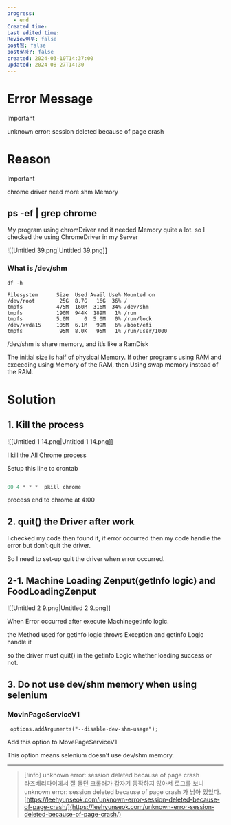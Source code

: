 ```yaml
---
progress:
  - end
Created time: 
Last edited time: 
Review여부: false
post됨: false
post할까?: false
created: 2024-03-10T14:37:00
updated: 2024-08-27T14:30
---
```

# Error Message

> [!important]  
> unknown error: session deleted because of page crash  

# Reason

> [!important]  
> chrome driver need more shm Memory  

  

## ps -ef | grep chrome

My program using chromDriver and it needed Memory quite a lot. so I checked the using ChromeDriver in my Server

![[Untitled 39.png|Untitled 39.png]]

  

### What is /dev/shm

  

```Shell
df -h

Filesystem      Size  Used Avail Use% Mounted on
/dev/root        25G  8.7G   16G  36% /
tmpfs           475M  160M  316M  34% /dev/shm
tmpfs           190M  944K  189M   1% /run
tmpfs           5.0M     0  5.0M   0% /run/lock
/dev/xvda15     105M  6.1M   99M   6% /boot/efi
tmpfs            95M  8.0K   95M   1% /run/user/1000
```

/dev/shm is share memory, and it’s like a RamDisk

The initial size is half of physical Memory. If other programs using RAM and exceeding using Memory of the RAM, then Using swap memory instead of the RAM.

  

# Solution

## 1. Kill the process

![[Untitled 1 14.png|Untitled 1 14.png]]

I kill the All Chrome process

  

Setup this line to crontab

```Java

00 4 * * *  pkill chrome
```

process end to chrome at 4:00

## 2. quit() the Driver after work

I checked my code then found it, if error occurred then my code handle the error but don’t quit the driver.

So I need to set-up quit the driver when error occurred.

  

## 2-1. Machine Loading Zenput(getInfo logic) and FoodLoadingZenput

![[Untitled 2 9.png|Untitled 2 9.png]]

When Error occurred after execute MachinegetInfo logic.

  

the Method used for getinfo logic throws Exception and getinfo Logic handle it

so the driver must quit() in the getinfo Logic whether loading success or not.

  

## 3. Do not use dev/shm memory when using selenium

### MovinPageServiceV1

  

  

  

```Shell
 options.addArguments("--disable-dev-shm-usage");
```

Add this option to MovePageServiceV1

This option means selenium doesn’t use dev/shm memory.

  

---

> [!info] unknown error: session deleted because of page crash  
> 라즈베리파이에서 잘 돌던 크롤러가 갑자기 동작하지 않아서 로그를 보니 unknown error: session deleted because of page crash 가 남아 있었다.  
> [https://leehyunseok.com/unknown-error-session-deleted-because-of-page-crash/](https://leehyunseok.com/unknown-error-session-deleted-because-of-page-crash/)